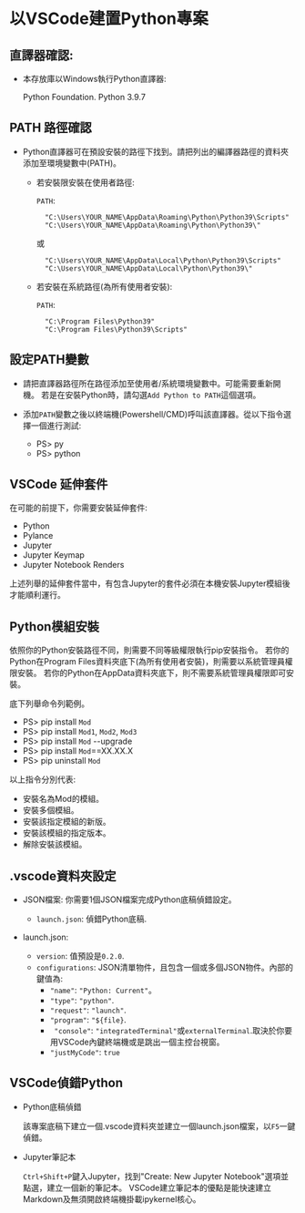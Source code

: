 # 以VSCode建置Python專案 


## 直譯器確認:  

  - 本存放庫以Windows執行Python直譯器:

    Python Foundation. Python 3.9.7


## PATH 路徑確認

  - Python直譯器可在預設安裝的路徑下找到。請把列出的編譯器路徑的資料夾添加至環境變數中(PATH)。

    - 若安裝限安裝在使用者路徑:

      `PATH`:

            "C:\Users\YOUR_NAME\AppData\Roaming\Python\Python39\Scripts"
            "C:\Users\YOUR_NAME\AppData\Roaming\Python\Python39\"

        或

            "C:\Users\YOUR_NAME\AppData\Local\Python\Python39\Scripts"
            "C:\Users\YOUR_NAME\AppData\Local\Python\Python39\"

    - 若安裝在系統路徑(為所有使用者安裝):

      `PATH`:

            "C:\Program Files\Python39"
            "C:\Program Files\Python39\Scripts"


## 設定PATH變數

  - 請把直譯器路徑所在路徑添加至使用者/系統環境變數中。可能需要重新開機。
    若是在安裝Python時，請勾選`Add Python to PATH`這個選項。
    
  - 添加`PATH`變數之後以終端機(Powershell/CMD)呼叫該直譯器。從以下指令選擇一個進行測試:
    - PS> py
    - PS> python

    
## VSCode 延伸套件 

在可能的前提下，你需要安裝延伸套件:

  - Python
  - Pylance
  - Jupyter
  - Jupyter Keymap
  - Jupyter Notebook Renders

上述列舉的延伸套件當中，有包含Jupyter的套件必須在本機安裝Jupyter模組後才能順利運行。

## Python模組安裝

依照你的Python安裝路徑不同，則需要不同等級權限執行pip安裝指令。
若你的Python在Program Files資料夾底下(為所有使用者安裝)，則需要以系統管理員權限安裝。
若你的Python在AppData資料夾底下，則不需要系統管理員權限即可安裝。

底下列舉命令列範例。

- PS>   pip install `Mod`                                   
- PS>   pip install `Mod1`, `Mod2`, `Mod3`    
- PS>   pip install `Mod` --upgrade                 
- PS>   pip install `Mod`==XX.XX.X                  
- PS>   pip uninstall `Mod`                                 

以上指令分別代表:

- 安裝名為Mod的模組。
- 安裝多個模組。
- 安裝該指定模組的新版。
- 安裝該模組的指定版本。
- 解除安裝該模組。

## .vscode資料夾設定

  - JSON檔案: 你需要1個JSON檔案完成Python底稿偵錯設定。
    
    - `launch.json`: 偵錯Python底稿.
  
  - launch.json: 
    - `version`: 值預設是`0.2.0`.
    - `configurations`: JSON清單物件，且包含一個或多個JSON物件。內部的鍵值為:
      - `"name"`: `"Python: Current"`。
      - `"type"`: `"python"`.
      - `"request"`: `"launch"`.
      - `"program"`: `"${file}`.
      - ` "console"`: `"integratedTerminal"`或`externalTerminal`.取決於你要用VSCode內鍵終端機或是跳出一個主控台視窗。
      - `"justMyCode"`: `true`

## VSCode偵錯Python

  - Python底稿偵錯

    該專案底稿下建立一個.vscode資料夾並建立一個launch.json檔案，以`F5`一鍵偵錯。

  - Jupyter筆記本

    `Ctrl+Shift+P`鍵入Jupyter，找到"Create: New Jupyter Notebook"選項並點選，建立一個新的筆記本。
    VSCode建立筆記本的優點是能快速建立Markdown及無須開啟終端機掛載ipykernel核心。